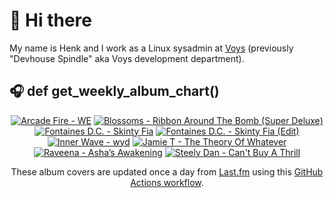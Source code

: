 # 👋 Hi there

My name is Henk and I work as a Linux sysadmin at <a href="https://www.voys.co/about/">Voys</a> (previously "Devhouse Spindle" aka Voys development department).

## 🎧 def get_weekly_album_chart()
<!-- lastfm -->
<p align="center"><a href="https://www.last.fm/music/Arcade+Fire/WE"><img src="https://lastfm.freetls.fastly.net/i/u/64s/e2f83f8e6dd69f6a3579031bc9c4dce2.jpg" title="Arcade Fire - WE"></a> <a href="https://www.last.fm/music/Blossoms/Ribbon+Around+The+Bomb+(Super+Deluxe)"><img src="https://lastfm.freetls.fastly.net/i/u/64s/8736a3a9524d3cf5086527fef6ff4b9c.png" title="Blossoms - Ribbon Around The Bomb (Super Deluxe)"></a> <a href="https://www.last.fm/music/Fontaines+D.C./Skinty+Fia"><img src="https://lastfm.freetls.fastly.net/i/u/64s/c1088d391eb750551dc6bd1e8238ffcd.jpg" title="Fontaines D.C. - Skinty Fia"></a> <a href="https://www.last.fm/music/Fontaines+D.C./Skinty+Fia+(Edit)"><img src="https://lastfm.freetls.fastly.net/i/u/64s/6834faaf32001503f2800a102d5b38b5.jpg" title="Fontaines D.C. - Skinty Fia (Edit)"></a> <a href="https://www.last.fm/music/Inner+Wave/wyd"><img src="https://lastfm.freetls.fastly.net/i/u/64s/2f9aef490c5efd8a64cd9db75d8cd514.jpg" title="Inner Wave - wyd"></a> <a href="https://www.last.fm/music/Jamie+T/The+Theory+Of+Whatever"><img src="https://lastfm.freetls.fastly.net/i/u/64s/3f62e48d6a2b0651c5153b3a945e2336.jpg" title="Jamie T - The Theory Of Whatever"></a> <a href="https://www.last.fm/music/Raveena/Asha%E2%80%99s+Awakening"><img src="https://lastfm.freetls.fastly.net/i/u/64s/7d8a37ead97181cdba59d830ce467fcf.jpg" title="Raveena - Asha’s Awakening"></a> <a href="https://www.last.fm/music/Steely+Dan/Can%27t+Buy+A+Thrill"><img src="https://lastfm.freetls.fastly.net/i/u/64s/d2550608de7d41d2c18bcd9f0db1bc00.png" title="Steely Dan - Can't Buy A Thrill"></a> </p>

<p align="center">These album covers are updated once a day from <a href="https://www.last.fm/user/hbokh">Last.fm</a> using this <a href="https://github.com/marketplace/actions/lastfm-to-markdown">GitHub Actions workflow</a>.</p>
